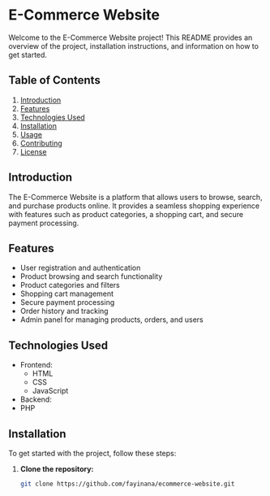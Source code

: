 # E-Commerce Website

Welcome to the E-Commerce Website project! This README provides an overview of the project, installation instructions, and information on how to get started.

## Table of Contents

1. [Introduction](#introduction)
2. [Features](#features)
3. [Technologies Used](#technologies-used)
4. [Installation](#installation)
5. [Usage](#usage)
6. [Contributing](#contributing)
7. [License](#license)

## Introduction

The E-Commerce Website is a platform that allows users to browse, search, and purchase products online. It provides a seamless shopping experience with features such as product categories, a shopping cart, and secure payment processing.

## Features

- User registration and authentication
- Product browsing and search functionality
- Product categories and filters
- Shopping cart management
- Secure payment processing
- Order history and tracking
- Admin panel for managing products, orders, and users

## Technologies Used

- Frontend:
  - HTML
  - CSS
  - JavaScript
- Backend:
 - PHP


## Installation

To get started with the project, follow these steps:

1. **Clone the repository:**
   ```bash
   git clone https://github.com/fayinana/ecommerce-website.git


